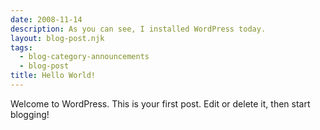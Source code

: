 ```yaml
---
date: 2008-11-14
description: As you can see, I installed WordPress today.
layout: blog-post.njk
tags:
  - blog-category-announcements
  - blog-post
title: Hello World!
---
```


Welcome to WordPress. This is your first post. Edit or delete it, then start blogging!
